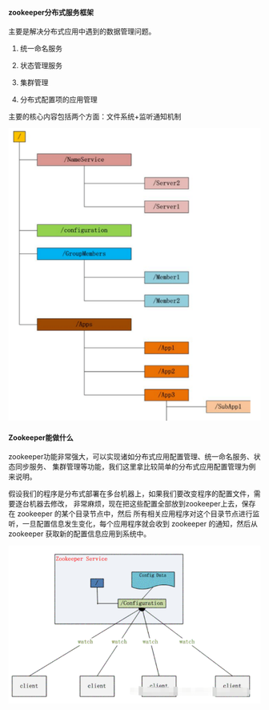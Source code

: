 #### zookeeper分布式服务框架

主要是解决分布式应用中遇到的数据管理问题。

1. 统一命名服务

2. 状态管理服务

3. 集群管理

4. 分布式配置项的应用管理

主要的核心内容包括两个方面：文件系统+监听通知机制

![zookeeper_20191009164411.png](./assert/zookeeper_20191009164411.png)

#### Zookeeper能做什么
zookeeper功能非常强大，可以实现诸如分布式应用配置管理、统一命名服务、状态同步服务、
集群管理等功能，我们这里拿比较简单的分布式应用配置管理为例来说明。

假设我们的程序是分布式部署在多台机器上，如果我们要改变程序的配置文件，需要逐台机器去修改，
非常麻烦，现在把这些配置全部放到zookeeper上去，保存在 zookeeper 的某个目录节点中，然后
所有相关应用程序对这个目录节点进行监听，一旦配置信息发生变化，每个应用程序就会收到 zookeeper 
的通知，然后从 zookeeper 获取新的配置信息应用到系统中。

![zookeeper_20191009164436.png](./assert/zookeeper_20191009164436.png)